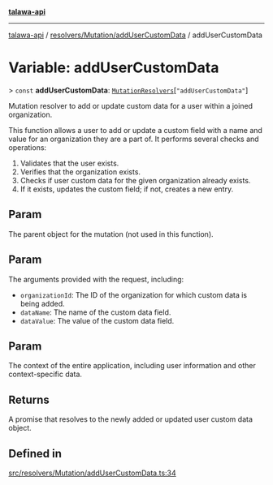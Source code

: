 [**talawa-api**](../../../../README.md)

***

[talawa-api](../../../../modules.md) / [resolvers/Mutation/addUserCustomData](../README.md) / addUserCustomData

# Variable: addUserCustomData

\> `const` **addUserCustomData**: [`MutationResolvers`](../../../../types/generatedGraphQLTypes/type-aliases/MutationResolvers.md)\[`"addUserCustomData"`\]

Mutation resolver to add or update custom data for a user within a joined organization.

This function allows a user to add or update a custom field with a name and value for an organization
they are a part of. It performs several checks and operations:

1. Validates that the user exists.
2. Verifies that the organization exists.
3. Checks if user custom data for the given organization already exists.
4. If it exists, updates the custom field; if not, creates a new entry.

## Param

The parent object for the mutation (not used in this function).

## Param

The arguments provided with the request, including:
  - `organizationId`: The ID of the organization for which custom data is being added.
  - `dataName`: The name of the custom data field.
  - `dataValue`: The value of the custom data field.

## Param

The context of the entire application, including user information and other context-specific data.

## Returns

A promise that resolves to the newly added or updated user custom data object.

## Defined in

[src/resolvers/Mutation/addUserCustomData.ts:34](https://github.com/PalisadoesFoundation/talawa-api/blob/6bd0fecc1032af2aa70d925c85724d9fec2350f9/src/resolvers/Mutation/addUserCustomData.ts#L34)

